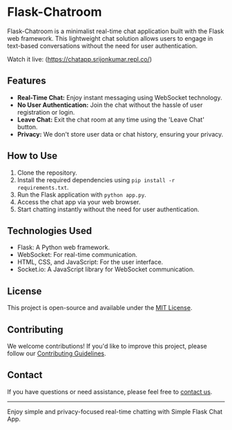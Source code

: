 # Flask-Chatroom

Flask-Chatroom is a minimalist real-time chat application built with the Flask web framework. This lightweight chat solution allows users to engage in text-based conversations without the need for user authentication.

Watch it live: (https://chatapp.srijonkumar.repl.co/)

## Features

- **Real-Time Chat:** Enjoy instant messaging using WebSocket technology.
- **No User Authentication:** Join the chat without the hassle of user registration or login.
- **Leave Chat:** Exit the chat room at any time using the 'Leave Chat' button.
- **Privacy:** We don't store user data or chat history, ensuring your privacy.

## How to Use

1. Clone the repository.
2. Install the required dependencies using `pip install -r requirements.txt`.
3. Run the Flask application with `python app.py`.
4. Access the chat app via your web browser.
5. Start chatting instantly without the need for user authentication.

## Technologies Used

- Flask: A Python web framework.
- WebSocket: For real-time communication.
- HTML, CSS, and JavaScript: For the user interface.
- Socket.io: A JavaScript library for WebSocket communication.

## License

This project is open-source and available under the [MIT License](LICENSE).

## Contributing

We welcome contributions! If you'd like to improve this project, please follow our [Contributing Guidelines](CONTRIBUTING.md).

## Contact

If you have questions or need assistance, please feel free to [contact us](mailto:srijonkumar18@gmail.com).

---

Enjoy simple and privacy-focused real-time chatting with Simple Flask Chat App.
